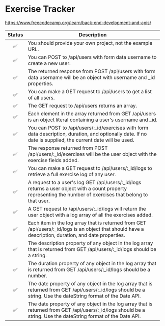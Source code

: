 # Exercise Tracker

https://www.freecodecamp.org/learn/back-end-development-and-apis/ <br />

| Status | Description                                                                                                                                                     |
| :----: | --------------------------------------------------------------------------------------------------------------------------------------------------------------- |
|   ✅   | You should provide your own project, not the example URL.                                                                                                       |
|   ✅   | You can POST to /api/users with form data username to create a new user.                                                                                        |
|   ✅   | The returned response from POST /api/users with form data username will be an object with username and \_id properties.                                         |
|   ✅   | You can make a GET request to /api/users to get a list of all users.                                                                                            |
|   ✅   | The GET request to /api/users returns an array.                                                                                                                 |
|   ✅   | Each element in the array returned from GET /api/users is an object literal containing a user's username and \_id.                                              |
|   ✅   | You can POST to /api/users/:\_id/exercises with form data description, duration, and optionally date. If no date is supplied, the current date will be used.    |
|   ✅   | The response returned from POST /api/users/:\_id/exercises will be the user object with the exercise fields added.                                              |
|   ✅   | You can make a GET request to /api/users/:\_id/logs to retrieve a full exercise log of any user.                                                                |
|   ✅   | A request to a user's log GET /api/users/:\_id/logs returns a user object with a count property representing the number of exercises that belong to that user.  |
|   ✅   | A GET request to /api/users/:\_id/logs will return the user object with a log array of all the exercises added.                                                 |
|   ✅   | Each item in the log array that is returned from GET /api/users/:\_id/logs is an object that should have a description, duration, and date properties.          |
|   ✅   | The description property of any object in the log array that is returned from GET /api/users/:\_id/logs should be a string.                                     |
|   ✅   | The duration property of any object in the log array that is returned from GET /api/users/:\_id/logs should be a number.                                        |
|   ✅   | The date property of any object in the log array that is returned from GET /api/users/:\_id/logs should be a string. Use the dateString format of the Date API. |
|   ✅   | The date property of any object in the log array that is returned from GET /api/users/:\_id/logs should be a string. Use the dateString format of the Date API. |
